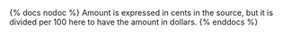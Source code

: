 {% docs nodoc %}
Amount is expressed in cents in the source, but it is divided per 100 here to have the amount in dollars.
{% enddocs %}